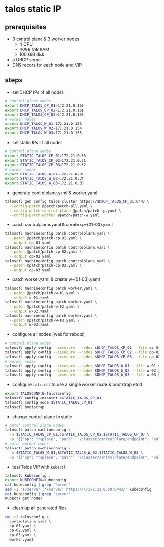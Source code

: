 # talos static IP

## prerequisites

- 3 control plane & 3 worker nodes
  - 4 CPU
  - 4096 GiB RAM
  - 100 GiB disk
- a DHCP server
- DNS recors for each node and VIP

## steps

- set DHCP IPs of all nodes

```bash
# control plane nodes
export DHCP_TALOS_CP_01=172.21.0.150
export DHCP_TALOS_CP_02=172.21.0.151
export DHCP_TALOS_CP_03=172.21.0.152
# worker nodes
export DHCP_TALOS_W_01=172.21.0.153
export DHCP_TALOS_W_02=172.21.0.154
export DHCP_TALOS_W_03=172.21.0.155
```

- set static IPs of all nodes

```bash
# control plane nodes
export STATIC_TALOS_CP_01=172.21.0.30
export STATIC_TALOS_CP_02=172.21.0.31
export STATIC_TALOS_CP_03=172.21.0.32
# worker nodes
export STATIC_TALOS_W_01=172.21.0.33
export STATIC_TALOS_W_02=172.21.0.34
export STATIC_TALOS_W_03=172.21.0.35
```

- generate controlplane.yaml & worker.yaml

```bash
talosctl gen config talos-cluster https://$DHCP_TALOS_CP_01:6443 \
  --config-patch @patch/patch-all.yaml \
  --config-patch-control-plane @patch/patch-cp.yaml \
  --config-patch-worker @patch/patch-w.yaml
```

- patch controlplane.yaml & create cp-(01-03).yaml

```bash
talosctl machineconfig patch controlplane.yaml \
  --patch @patch/patch-cp-01.yaml \
  --output cp-01.yaml
talosctl machineconfig patch controlplane.yaml \
  --patch @patch/patch-cp-02.yaml \
  --output cp-02.yaml
talosctl machineconfig patch controlplane.yaml \
  --patch @patch/patch-cp-03.yaml \
  --output cp-03.yaml
```

- patch worker.yaml & create w-(01-03).yaml

```bash
talosctl machineconfig patch worker.yaml \
  --patch @patch/patch-w-01.yaml \
  --output w-01.yaml
talosctl machineconfig patch worker.yaml \
  --patch @patch/patch-w-02.yaml \
  --output w-02.yaml
talosctl machineconfig patch worker.yaml \
  --patch @patch/patch-w-03.yaml \
  --output w-03.yaml
```

- configure all nodes (wait for reboot)

```bash
# control plane nodes
talosctl apply config --insecure --nodes $DHCP_TALOS_CP_01 --file cp-01.yaml
talosctl apply config --insecure --nodes $DHCP_TALOS_CP_02 --file cp-02.yaml
talosctl apply config --insecure --nodes $DHCP_TALOS_CP_03 --file cp-03.yaml
# worker nodes
talosctl apply config --insecure --nodes $DHCP_TALOS_W_01 --file w-01.yaml
talosctl apply config --insecure --nodes $DHCP_TALOS_W_02 --file w-02.yaml
talosctl apply config --insecure --nodes $DHCP_TALOS_W_03 --file w-03.yaml
```

- configure `talosctl` to use a single worker node & bootstrap etcd

```bash
export TALOSCONFIG=talosconfig
talosctl config endpoint $STATIC_TALOS_CP_01
talosctl config node $STATIC_TALOS_CP_01
talosctl bootstrap
```

- change control plane to static

```bash
# patch control plane nodes
talosctl patch machineconfig \
  -n $STATIC_TALOS_CP_01,$STATIC_TALOS_CP_02,$STATIC_TALOS_CP_03 \
  -p '[{"op": "replace", "path": "/cluster/controlPlane/endpoint", "value": "https://talos-vip.emer.lab:6443"}]'
# patch worker nodes
talosctl patch machineconfig \
  -n $STATIC_TALOS_W_01,$STATIC_TALOS_W_02,$STATIC_TALOS_W_03 \
  -p '[{"op": "replace", "path": "/cluster/controlPlane/endpoint", "value": "https://talos-vip.emer.lab:6443"}]'
```

- test Talos VIP with `kubectl`

```bash
talosctl kubeconfig .
export KUBECONFIG=kubeconfig
cat kubeconfig | grep 'server'
sed -i 's/server:.*/server: https:\/\/172.21.0.50:6443/' kubeconfig
cat kubeconfig | grep 'server'
kubectl get nodes
```

- clean up all generated files

```bash
rm -rf talosconfig \
  controlplane.yaml \
  cp-01.yaml \
  cp-02.yaml \
  cp-03.yaml \
  worker.yaml
```
